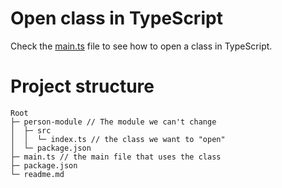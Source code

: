# Open class in TypeScript

Check the [main.ts](./main.ts) file to see how to open a class in TypeScript.

# Project structure

```
Root
├─ person-module // The module we can't change
│  ├─ src
│  │  └─ index.ts // the class we want to "open"
│  └─ package.json
├─ main.ts // the main file that uses the class
├─ package.json
└─ readme.md
```